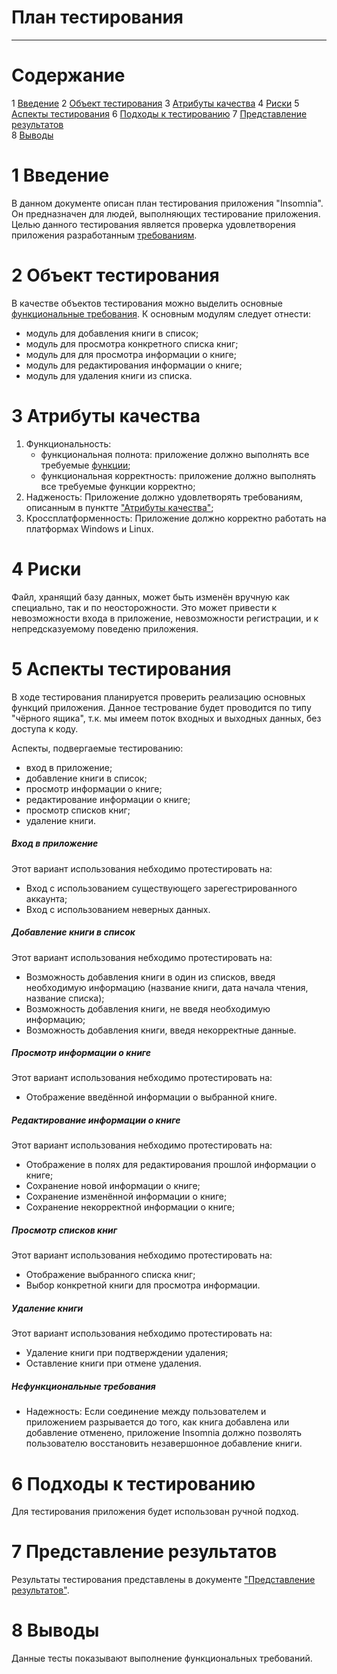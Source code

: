 # План тестирования
---


# Cодержание
1 [Введение](#introduction)
2 [Объект тестирования](#items)
3 [Атрибуты качества](#quality)
4 [Риски](#risk)
5 [Аспекты тестирования](#features)
6 [Подходы к тестированию](#approach)
7 [Представление результатов](#pass)  
8 [Выводы](#conclusion)  

<a name="introduction"/>

# 1 Введение

В данном документе описан план тестирования приложения "Insomnia". Он предназначен для людей, выполняющих тестирование приложения. Целью данного тестирования является проверка удовлетворения приложения разработанным  [требованиям](https://github.com/valevaty98/Insomnia/blob/master/docs/requirements.md).

<a name="items"/>

# 2 Объект тестирования

В качестве объектов тестирования можно выделить основные [функциональные требования](https://github.com/valevaty98/Insomnia/blob/master/docs/requirements.md#3.1). К основным модулям следует отнести: 
* модуль для добавления книги в список; 
* модуль для просмотра конкретного списка книг;
* модуль для для просмотра информации о книге;
* модуль для редактирования информации о книге;
* модуль для удаления книги из списка. 

<a name="quality"/>

# 3 Атрибуты качества

1. Функциональность:
    - функциональная полнота: приложение должно выполнять все требуемые [функции](https://github.com/valevaty98/Insomnia/blob/master/docs/requirements.md#3.1);
    - функциональная корректность: приложение должно выполнять все требуемые функции корректно;
2. Надженость:
    Приложение должно удовлетворять требованиям, описанным в пунктте ["Атрибуты качества"](https://github.com/valevaty98/Insomnia/blob/master/docs/requirements.md#3.2.1);
3. Кроссплатформенность:
    Приложение должно корректно работать на платформах Windows и Linux.

<a name="risk"/>

# 4 Риски

Файл, хранящий базу данных, может быть изменён вручную как специально, так и по неосторожности. Это может привести к невозможности входа в приложение, невозможности регистрации, и к непредсказуемому поведеню приложения.

<a name="features"/>

# 5 Аспекты тестирования

В ходе тестирования планируется проверить реализацию основных функций приложения. Данное тестрование будет проводится по типу "чёрного ящика", т.к. мы имеем поток входных и выходных данных, без доступа к коду.

Аспекты, подвергаемые тестированию:  
* вход в приложение;  
* добавление книги в список;  
* просмотр информации о книге;
* редактирование информации о книге;
* просмотр списков книг;
* удаление книги.

##### Вход в приложение
Этот вариант использования небходимо протестировать на:
* Вход с использованием существующего зарегестрированного аккаунта;
* Вход с использованием неверных данных.

##### Добавление книги в список
Этот вариант использования небходимо протестировать на:
* Возможность добавления книги в один из списков, введя необходимую информацию (название книги, дата начала чтения, название списка);
* Возможность добавления книги, не введя необходимую информацию;
* Возможность добавления книги, введя некорректные данные.

##### Просмотр информации о книге
Этот вариант использования небходимо протестировать на:
* Отображение введённой информации о выбранной книге.

##### Редактирование информации о книге
Этот вариант использования небходимо протестировать на:
* Отображение в полях для редактирования прошлой информации о книге;
* Сохранение новой информации о книге;
* Сохранение изменённой информации о книге;
* Сохранение некорректной информации о книге;

##### Просмотр списков книг
Этот вариант использования небходимо протестировать на:
* Отображение выбранного списка книг;
* Выбор конкретной книги для просмотра информации.

##### Удаление книги
Этот вариант использования небходимо протестировать на:
* Удаление книги при подтверждении удаления;
* Оставление книги при отмене удаления.

##### Нефункциональные требования

* Надежность:
Если соединение между пользователем и приложением разрывается до того, как книга добавлена или добавление отменено, приложение Insomnia должно позволять пользователю восстановить незавершонное добавление книги.

<a name="approach"/>

# 6 Подходы к тестированию

Для тестирования приложения будет использован ручной подход.

<a name="pass"/>

# 7 Представление результатов

Результаты тестирования представлены в документе ["Представление результатов"](https://github.com/valevaty98/Insomnia/blob/master/testing/TestResults.md).

<a name="conclusion"/>

# 8 Выводы

Данные тесты показывают выполнение функциональных требований.
